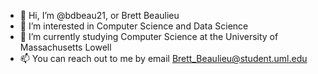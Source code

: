 - 👋 Hi, I’m @bdbeau21, or Brett Beaulieu
- 👀 I’m interested in Computer Science and Data Science
- 🌱 I’m currently studying Computer Science at the University of Massachusetts Lowell
- 📫 You can reach out to me by email Brett_Beaulieu@student.uml.edu

<!---
bdbeau21/bdbeau21 is a ✨ special ✨ repository because its `README.md` (this file) appears on your GitHub profile.
You can click the Preview link to take a look at your changes.
--->
